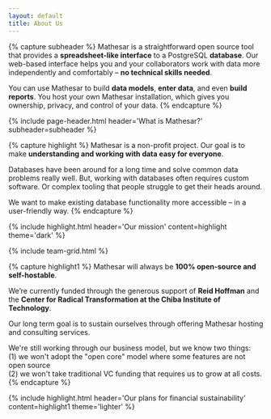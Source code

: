 ```yaml
---
layout: default
title: About Us
---
```


{% capture subheader %}
Mathesar is a straightforward open source tool that provides a **spreadsheet-like interface** to a PostgreSQL **database**. Our web-based interface helps you and your collaborators work with data more independently and comfortably – **no technical skills needed**.

You can use Mathesar to build **data models**, **enter data**, and even **build reports**. You host your own Mathesar installation, which gives you ownership, privacy, and control of your data.
{% endcapture %}

{% include page-header.html
header='What is Mathesar?'
subheader=subheader
%}

{% capture highlight %}
Mathesar is a non-profit project. Our goal is to make **understanding and working with data easy for everyone**.

Databases have been around for a long time and solve common data problems really well. But, working with databases often requires custom software. Or complex tooling that people struggle to get their heads around.

We want to make existing database functionality more accessible – in a user-friendly way.
{% endcapture %}

{% include highlight.html header='Our mission' content=highlight theme='dark' %}

{% include team-grid.html %}

{% capture highlight1 %}
Mathesar will always be **100% open-source and self-hostable**.

We’re currently funded through the generous support of **Reid Hoffman** and the **Center for Radical Transformation at the Chiba Institute of Technology**.

Our long term goal is to sustain ourselves through offering Mathesar hosting and consulting services.

We're still working through our business model, but we know two things:<br/>
(1) we won't adopt the "open core" model where some features are not open source<br/>
(2) we won't take traditional VC funding that requires us to grow at all costs.
{% endcapture %}

{% include highlight.html header='Our plans for financial sustainability' content=highlight1 theme='lighter' %}
